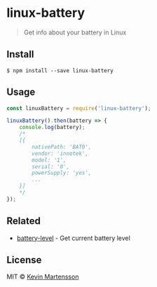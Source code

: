 # linux-battery

> Get info about your battery in Linux


## Install

```
$ npm install --save linux-battery
```


## Usage

```js
const linuxBattery = require('linux-battery');

linuxBattery().then(battery => {
	console.log(battery);
	/*
	[{
		nativePath: 'BAT0',
		vendor: 'innotek',
		model: '1',
		serial: '0',
		powerSupply: 'yes',
		...
	}]
	*/
});
```


## Related

* [battery-level](https://github.com/gillstrom/battery-level) - Get current battery level


## License

MIT © [Kevin Martensson](http://github.com/kevva)
